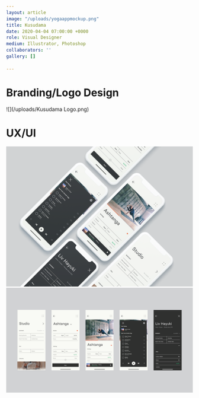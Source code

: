 ```yaml
---
layout: article
image: "/uploads/yogaappmockup.png"
title: Kusudama
date: 2020-04-04 07:00:00 +0000
role: Visual Designer
medium: Illustrator, Photoshop
collaborators: ''
gallery: []

---
```

# Branding/Logo Design

![](/uploads/Kusudama Logo.png)

# UX/UI

![](/uploads/yogaappmockup.png)![](/uploads/yogaapp1-01.png)